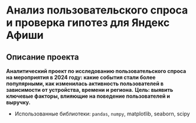 # Анализ пользовательского спроса и проверка гипотез для Яндекс Афиши

## Описание проекта
**Аналитический проект по исследованию пользовательского спроса на мероприятия в 2024 году: какие события стали более популярными, как изменилась активность пользователей в зависимости от устройства, времени и региона.**
**Цель: выявить ключевые факторы, влияющие на поведение пользователей и выручку.**
- Использованные библиотеки: `pandas`, `numpy`, matplotlib, seaborn, scipy
